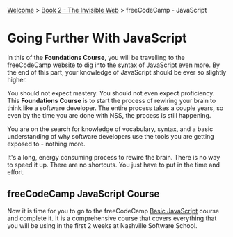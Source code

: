 [Welcome](../../) > [Book 2 - The Invisible Web](../README.md) > freeCodeCamp - JavaScript

# Going Further With JavaScript

In this of the **Foundations Course**, you will be travelling to the freeCodeCamp website to dig into the syntax of JavaScript even more. By the end of this part, your knowledge of JavaScript should be ever so slightly higher.

You should not expect mastery. You should not even expect proficiency. This **Foundations Course** is to start the process of rewiring your brain to think like a software developer. The entire process takes a couple years, so even by the time you are done with NSS, the process is still happening.

You are on the search for knowledge of vocabulary, syntax, and a basic understanding of why software developers use the tools you are getting exposed to - nothing more.

It's a long, energy consuming process to rewire the brain. There is no way to speed it up. There are no shortcuts. You just have to put in the time and effort.

## freeCodeCamp JavaScript Course

Now it is time for you to go to the freeCodeCamp [Basic JavaScript](https://learn.freecodecamp.org/javascript-algorithms-and-data-structures/basic-javascript) course and complete it. It is a comprehensive course that covers everything that you will be using in the first 2 weeks at Nashville Software School.